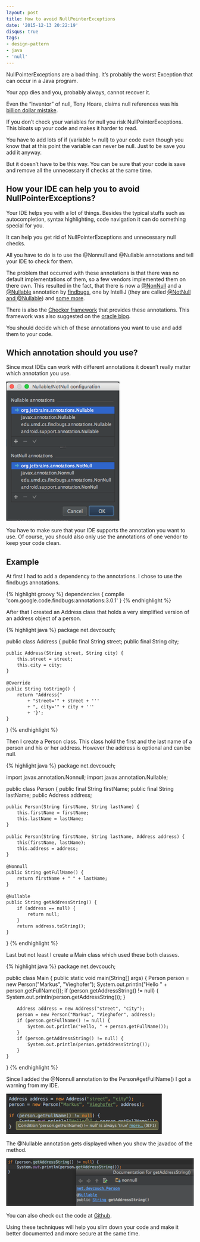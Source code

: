 ```yaml
---
layout: post
title: How to avoid NullPointerExceptions
date: '2015-12-13 20:22:19'
disqus: true
tags:
- design-pattern
- java
- 'null'
---
```



NullPointerExceptions are a bad thing. It’s probably the worst Exception that can occur in a Java program.

Your app dies and you, probably always, cannot recover it.

Even the “inventor” of null, Tony Hoare, claims null references was his [billion dollar mistake](http://www.infoq.com/presentations/Null-References-The-Billion-Dollar-Mistake-Tony-Hoare).

If you don’t check your variables for null you risk NullPointerExceptions. This bloats up your code and makes it harder to read.

You have to add lots of <span class="code">if (variable != null)</span> to your code even though you know that at this point the variable can never be null. Just to be save you add it anyway.

But it doesn’t have to be this way. You can be sure that your code is save and remove all the unnecessary if checks at the same time.


## How your IDE can help you to avoid NullPointerExceptions?

Your IDE helps you with a lot of things. Besides the typical stuffs such as autocompletion, syntax highlighting, code navigation it can do something special for you.

It can help you get rid of NullPointerExceptions and unnecessary null checks.

All you have to do is to use the @Nonnull and @Nullable annotations and tell your IDE to check for them.

The problem that occurred with these annotations is that there was no default implementations of them, so a few vendors implemented them on there own. This resulted in the fact, that there is now a [@NonNull](http://findbugs.sourceforge.net/api/edu/umd/cs/findbugs/annotations/NonNull.html) and a [@Nullable](http://findbugs.sourceforge.net/api/edu/umd/cs/findbugs/annotations/Nullable.html) annotation by [findbugs](http://findbugs.sourceforge.net/), one by IntelliJ (they are called [@NotNull and @Nullable](https://www.jetbrains.com/idea/help/nullable-and-notnull-annotations.html)) and [some more](http://stackoverflow.com/questions/4963300/which-notnull-java-annotation-should-i-use).

There is also the [Checker framework](http://types.cs.washington.edu/checker-framework/) that provides these annotations. This framework was also suggested on the [oracle blog](https://blogs.oracle.com/java-platform-group/entry/java_8_s_new_type).

You should decide which of these annotations you want to use and add them to your code.


## Which annotation should you use?

Since most IDEs can work with different annotations it doesn’t really matter which annotation you use.

![Configure the annotations to use in IntelliJ](/assets/images/nullable/nullable-setup.png "Configure the annotations to use in IntelliJ")

You have to make sure that your IDE supports the annotation you want to use. Of course, you should also only use the annotations of one vendor to keep your code clean.


## Example

At first I had to add a dependency to the annotations. I chose to use the findbugs annotations.

{% highlight groovy %}
dependencies { compile 'com.google.code.findbugs:annotations:3.0.1' }
{% endhighlight %}

After that I created an Address class that holds a very simplified version of an address object of a person.

{% highlight java %}
package net.devcouch;

public class Address {
    public final String street;
    public final String city;

    public Address(String street, String city) {
        this.street = street;
        this.city = city;
    }

    @Override
    public String toString() {
        return "Address{"
            + "street='" + street + '''
            + ", city='" + city + '''
            + '}';
    }
}
{% endhighlight %}

Then I create a Person class. This class hold the first and the last name of a person and his or her address. However the address is optional and can be null.

{% highlight java %}
package net.devcouch;

import javax.annotation.Nonnull;
import javax.annotation.Nullable;

public class Person {
    public final String firstName;
    public final String lastName;
    public Address address;

    public Person(String firstName, String lastName) {
        this.firstName = firstName;
        this.lastName = lastName;
    }

    public Person(String firstName, String lastName, Address address) {
        this(firstName, lastName);
        this.address = address;
    }

    @Nonnull
    public String getFullName() {
        return firstName + " " + lastName;
    }

    @Nullable
    public String getAddressString() {
        if (address == null) {
            return null;
        }
        return address.toString();
    }
}
{% endhighlight %}

Last but not least I create a Main class which used these both classes.

{% highlight java %}
package net.devcouch;

public class Main {
    public static void main(String[] args) {
        Person person = new Person("Markus", "Vieghofer");
        System.out.println("Hello " + person.getFullName());
        if (person.getAddressString() != null) {
            System.out.println(person.getAddressString());
        }

        Address address = new Address("street", "city");
        person = new Person("Markus", "Vieghofer", address);
        if (person.getFullName() != null) {
            System.out.println("Hello, " + person.getFullName());
        }
        if (person.getAddressString() != null) {     
            System.out.println(person.getAddressString());
        }
    }
}
{% endhighlight %}

Since I added the <span class="code">@Nonnull</span> annotation to the <span class="code">Person#getFullName()</span> I got a warning from my IDE.

![Warning because of unnecessary null check](/assets/images/nullable/warning.png "Warning because of unnecessary null check")

The <span class="code">@Nullable</span> annotation gets displayed when you show the javadoc of the method.

![@Nullable appears in the javadoc](/assets/images/nullable/javadoc.png "@Nullable appears in the javadoc")

You can also check out the code at [Github](https://github.com/DevCouch/Nullable).

Using these techniques will help you slim down your code and make it better documented and more secure at the same time.
